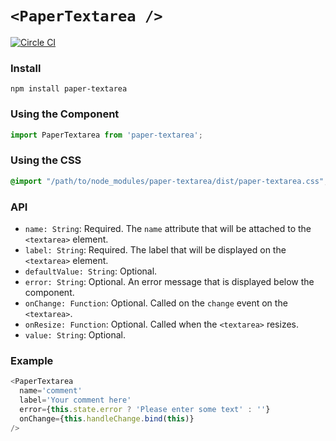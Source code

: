 # `<PaperTextarea />`
[![Circle CI](https://circleci.com/gh/scienceai/paper-textarea.svg?style=svg)](https://circleci.com/gh/scienceai/paper-textarea)

### Install
```
npm install paper-textarea
```

### Using the Component
```js
import PaperTextarea from 'paper-textarea';
```

### Using the CSS
```css
@import "/path/to/node_modules/paper-textarea/dist/paper-textarea.css";
```

### API
* `name: String`: Required. The `name` attribute that will be attached to the `<textarea>` element.
* `label: String`: Required. The label that will be displayed on the `<textarea>` element.
* `defaultValue: String`: Optional.
* `error: String`: Optional. An error message that is displayed below the component.
* `onChange: Function`: Optional. Called on the `change` event on the `<textarea>`.
* `onResize: Function`: Optional. Called when the `<textarea>` resizes.
* `value: String`: Optional.

### Example
```js
<PaperTextarea
  name='comment'
  label='Your comment here'
  error={this.state.error ? 'Please enter some text' : ''}
  onChange={this.handleChange.bind(this)}
/>
```
